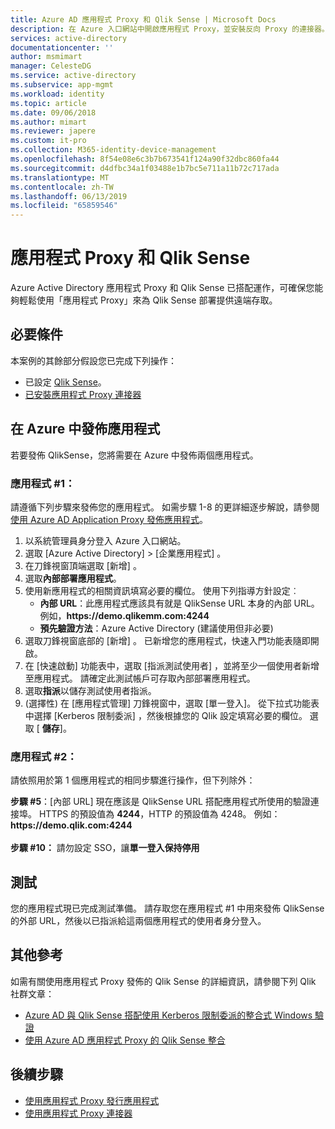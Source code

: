```yaml
---
title: Azure AD 應用程式 Proxy 和 Qlik Sense | Microsoft Docs
description: 在 Azure 入口網站中開啟應用程式 Proxy，並安裝反向 Proxy 的連接器。
services: active-directory
documentationcenter: ''
author: msmimart
manager: CelesteDG
ms.service: active-directory
ms.subservice: app-mgmt
ms.workload: identity
ms.topic: article
ms.date: 09/06/2018
ms.author: mimart
ms.reviewer: japere
ms.custom: it-pro
ms.collection: M365-identity-device-management
ms.openlocfilehash: 8f54e08e6c3b7b673541f124a90f32dbc860fa44
ms.sourcegitcommit: d4dfbc34a1f03488e1b7bc5e711a11b72c717ada
ms.translationtype: MT
ms.contentlocale: zh-TW
ms.lasthandoff: 06/13/2019
ms.locfileid: "65859546"
---
```

# <a name="application-proxy-and-qlik-sense"></a>應用程式 Proxy 和 Qlik Sense 
Azure Active Directory 應用程式 Proxy 和 Qlik Sense 已搭配運作，可確保您能夠輕鬆使用「應用程式 Proxy」來為 Qlik Sense 部署提供遠端存取。  

## <a name="prerequisites"></a>必要條件 
本案例的其餘部分假設您已完成下列操作：
 
- 已設定 [Qlik Sense](https://community.qlik.com/docs/DOC-19822)。 
- [已安裝應用程式 Proxy 連接器](application-proxy-add-on-premises-application.md#install-and-register-a-connector) 
 
## <a name="publish-your-applications-in-azure"></a>在 Azure 中發佈應用程式 
若要發佈 QlikSense，您將需要在 Azure 中發佈兩個應用程式。  

### <a name="application-1"></a>應用程式 #1： 
請遵循下列步驟來發佈您的應用程式。 如需步驟 1-8 的更詳細逐步解說，請參閱[使用 Azure AD Application Proxy 發佈應用程式](application-proxy-add-on-premises-application.md)。 


1. 以系統管理員身分登入 Azure 入口網站。 
2. 選取 [Azure Active Directory]   >  [企業應用程式]  。 
3. 在刀鋒視窗頂端選取 [新增]  。 
4. 選取**內部部署應用程式**。 
5. 使用新應用程式的相關資訊填寫必要的欄位。 使用下列指導方針設定︰ 
   - **內部 URL**：此應用程式應該具有就是 QlikSense URL 本身的內部 URL。 例如，**https&#58;//demo.qlikemm.com:4244** 
   - **預先驗證方法**：Azure Active Directory (建議使用但非必要) 
1. 選取刀鋒視窗底部的 [新增]  。 已新增您的應用程式，快速入門功能表隨即開啟。 
2. 在 [快速啟動] 功能表中，選取 [指派測試使用者]  ，並將至少一個使用者新增至應用程式。 請確定此測試帳戶可存取內部部署應用程式。 
3. 選取**指派**以儲存測試使用者指派。 
4. (選擇性) 在 [應用程式管理] 刀鋒視窗中，選取 [單一登入]。 從下拉式功能表中選擇 [Kerberos 限制委派]  ，然後根據您的 Qlik 設定填寫必要的欄位。 選取 [ **儲存**]。 

### <a name="application-2"></a>應用程式 #2： 
請依照用於第 1 個應用程式的相同步驟進行操作，但下列除外： 

**步驟 #5**：[內部 URL] 現在應該是 QlikSense URL 搭配應用程式所使用的驗證連接埠。 HTTPS 的預設值為 **4244**，HTTP 的預設值為 4248。 例如：**https&#58;//demo.qlik.com:4244**</br></br> 
**步驟 #10：** 請勿設定 SSO，讓**單一登入保持停用**
 
 
## <a name="testing"></a>測試 
您的應用程式現已完成測試準備。 請存取您在應用程式 #1 中用來發佈 QlikSense 的外部 URL，然後以已指派給這兩個應用程式的使用者身分登入。  

## <a name="additional-references"></a>其他參考
如需有關使用應用程式 Proxy 發佈的 Qlik Sense 的詳細資訊，請參閱下列 Qlik 社群文章： 
- [Azure AD 與 Qlik Sense 搭配使用 Kerberos 限制委派的整合式 Windows 驗證](https://community.qlik.com/docs/DOC-20183)
- [使用 Azure AD 應用程式 Proxy 的 Qlik Sense 整合](https://community.qlik.com/t5/Technology-Partners-Ecosystem/Azure-AD-Application-Proxy/ta-p/1528396)

## <a name="next-steps"></a>後續步驟

- [使用應用程式 Proxy 發行應用程式](application-proxy-add-on-premises-application.md)
- [使用應用程式 Proxy 連接器](application-proxy-connector-groups.md)

